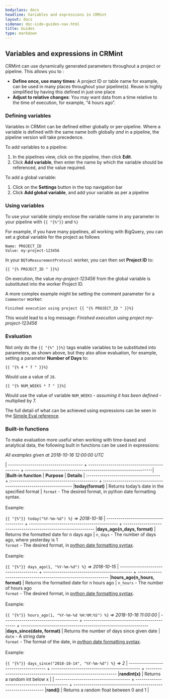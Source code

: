 ```yaml
---
bodyclass: docs
headline: Variables and expressions in CRMint
layout: docs
sidenav: doc-side-guides-nav.html
title: Guides
type: markdown
---
```


## Variables and expressions in CRMint

CRMint can use dynamically generated parameters throughout a project or pipeline. This allows you to :

*   **Define once, use many times**: A project ID or table name for example, can be used in many places throughout your pipeline(s). Reuse is highly simplified by having this defined in just one place
*   **Adjust to relative changes**: You may want data from a time relative to the time of execution, for example, “4 hours ago”.

### Defining variables

Variables in CRMint can be defined either globally or per-pipeline. Where a variable is defined with the same name both globally *and* in a pipeline, the pipeline version will take precedence.

To add varlables to a pipeline:

1.  In the pipelines view, click on the pipeline, then click **Edit**.
1.  Click **Add variable**, then enter the name by which the variable should be referenced, and the value required.

To add a global variable:

1.  Click on the **Settings** button in the top navigation bar
1.  Click **Add global variable**, and add your variable as per a pipeline

### Using variables

To use your variable simply enclose the variable name in any parameter in your pipeline with `{{ "{%"}}` and `%}`

For example, if you have many pipelines, all working with BigQuery, you can set a global variable for the project as follows

    Name: PROJECT_ID
    Value: my-project-123456

In your `BQToMeasurementProtocol` worker, you can then set **Project ID** to:

    {{ "{% PROJECT_ID " }}%}

On execution, the value *my-project-123456* from the global variable is substituted into the worker Project ID.

A more complex example might be setting the comment parameter for a `Commenter` worker:

    Finished execution using project {{ "{% PROJECT_ID " }}%}

This would lead to a log message: *Finished execution using project my-project-123456*

### Evaluation

Not only do the `{{ "{%" }}%}` tags enable variables to be substituted into parameters, as shown above, but they also allow evaluation, for example, setting a parameter **Number of Days** to:

    {{ "{% 4 * 7 " }}%}

Would use a value of `28`.

    {{ "{% NUM_WEEKS * 7 " }}%}

Would use the value of variable `NUM_WEEKS` - *assuming it has been defined* - multiplied by 7.

The full detail of what can be achieved using expressions can be seen in the [Simple Eval reference](https://github.com/danthedeckie/simpleeval).

### Built-in functions

To make evaluation more useful when working with time-based and analytical data, the following built in functions can be used in expressions:

*All examples given at 2018-10-16 12:00:00 UTC*


| ------------------------------------- + -------------------------------------------- + ---------------------------------------------------------------|
|**Built-in function**                  | **Purpose**                                  | **Details**
| :------------------------------------ + :------------------------------------------- + :--------------------------------------------------------------
|**today(format)**                      | Returns today’s date in the specified format | `format` - The desired format, in python date formatting syntax.<br/><br/>Example:<br/><br/>`{{ "{%"}} today("%Y-%m-%d") %}`  *=> 2018-10-16*
| ------------------------------------- + -------------------------------------------- + ---------------------------------------------------------------
|**days_ago(n_days, format)**           | Returns the formatted date for n days ago    | `n_days` - The number of days ago, where yesterday is 1<br/>`format` - The desired format, in [python date formatting syntax](http://strftime.org/).<br/><br/>Example:<br/><br/>`{{ "{%"}} days_ago(1, "%Y-%m-%d") %}` *=> 2018-10-15*
| ------------------------------------- + -------------------------------------------- + ---------------------------------------------------------------
|**hours_ago(n_hours, format)**         | Returns the formatted date for n hours ago   | `n_hours` - The number of hours ago<br/>`format` - The desired format, in [python date formatting syntax](http://strftime.org/).<br/><br/>Example:<br/><br/>`{{ "{%"}} hours_ago(1, "%Y-%m-%d %H:%M:%S") %}` *=> 2018-10-16 11:00:00*
| ------------------------------------- + -------------------------------------------- + ---------------------------------------------------------------
|**days_since(date, format)**           | Returns the number of days since given date  | `date` - A string date<br/>`format` - The format of the date, in [python date formatting syntax](http://strftime.org/).<br/><br/>Example:<br/><br/>`{{ "{%"}} days_since("2018-10-14", "%Y-%m-%d") %}` *=> 2*
| ------------------------------------- + -------------------------------------------- + ---------------------------------------------------------------
|**randint(x)**                         | Returns a random int below x                 |
| ------------------------------------- + -------------------------------------------- + ---------------------------------------------------------------
|**rand()**                             | Returns a random float between 0 and 1       |